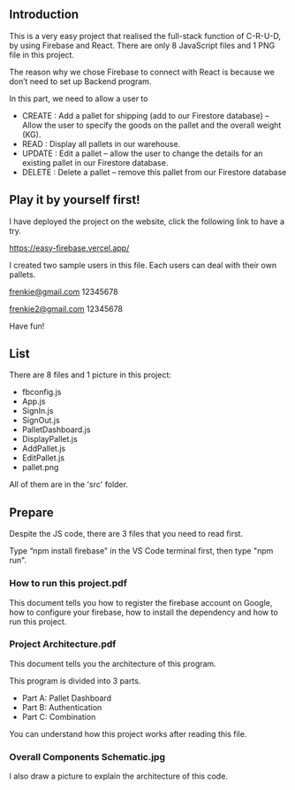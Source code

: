 ## Introduction
This is a very easy project that realised the full-stack function of C-R-U-D, by using Firebase and React. There are only 8 JavaScript files and 1 PNG file in this project. 

The reason why we chose Firebase to connect with React is because we don’t 
need to set up Backend program.  

In this part, we need to allow a user to 
- CREATE : Add a pallet for shipping (add to our Firestore database) – Allow the user to specify the goods on the pallet and the overall weight (KG). 
- READ : Display all pallets in our warehouse.  
- UPDATE : Edit a pallet – allow the user to change the details for an existing pallet in our Firestore database. 
- DELETE : Delete a pallet – remove this pallet from our Firestore database 


## Play it by yourself first!
I have deployed the project on the website, click the following link to have a try.

https://easy-firebase.vercel.app/

I created two sample users in this file.
Each users can deal with their own pallets.

frenkie@gmail.com 12345678

frenkie2@gmail.com 12345678

Have fun!

## List
There are 8 files and 1 picture in this project:

- fbconfig.js
- App.js
- SignIn.js
- SignOut.js
- PalletDashboard.js
- DisplayPallet.js
- AddPallet.js
- EditPallet.js
- pallet.png

All of them are in the 'src' folder.

## Prepare
Despite the JS code, there are 3 files that you need to read first.

Type “npm install firebase" in the VS Code terminal first, then type "npm run". 

### How to run this project.pdf

This document tells you how to register the firebase account on Google, 
how to configure your firebase, how to install the dependency and
how to run this project.

### Project Architecture.pdf
 
This document tells you the architecture of this program.

This program is divided into 3 parts.

- Part A: Pallet Dashboard
- Part B: Authentication
- Part C: Combination

You can understand how this project works after reading this file.

### Overall Components Schematic.jpg

I also draw a picture to explain the architecture of this code.
